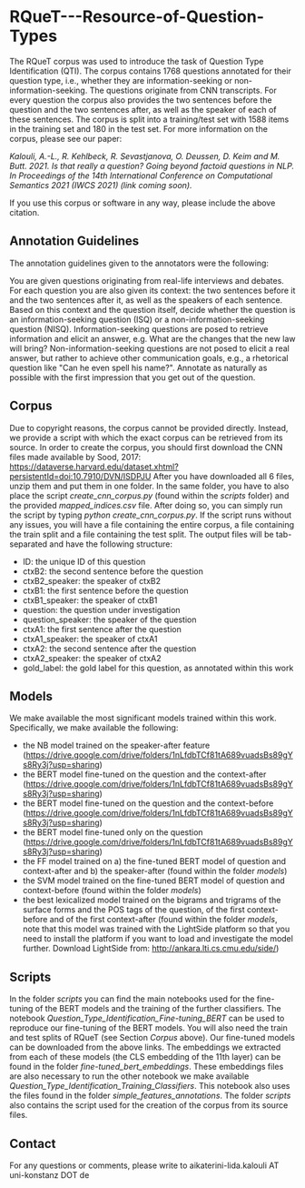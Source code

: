 # RQueT---Resource-of-Question-Types
The RQueT corpus was used to introduce the task of Question Type Identification (QTI). The corpus contains 1768 questions annotated for their question type, i.e., whether they are information-seeking or non-information-seeking. The questions originate from CNN transcripts. For every question the corpus also provides the two sentences before the question and the two sentences after, as well as the speaker of each of these sentences. The corpus is split into a training/test set with 1588 items in the training set and 180 in the test set. For more information on the corpus, please see our paper:

*Kalouli, A.-L., R. Kehlbeck, R. Sevastjanova, O. Deussen, D. Keim and M. Butt. 2021. Is that really a question? Going beyond factoid questions in NLP. In Proceedings of the 14th International Conference on Computational Semantics 2021 (IWCS 2021) (link coming soon).*

If you use this corpus or software in any way, please include the above citation.


## Annotation Guidelines
The annotation guidelines given to the annotators were the following:

You are given questions originating from real-life interviews and debates. For each question you are also given its context: the two sentences before it and the two sentences after it, as well as the speakers of each sentence. Based on this context and the question itself, decide whether the question is an information-seeking question (ISQ) or a non-information-seeking question (NISQ). Information-seeking questions are posed to retrieve information and elicit an answer, e.g. What are the changes that the new law will bring? Non-information-seeking questions are not posed to elicit a real answer, but rather to achieve other communication goals, e.g., a rhetorical question like "Can he even spell his name?". Annotate as naturally as possible with the first impression that you get out of the question.

## Corpus
Due to copyright reasons, the corpus cannot be provided directly. Instead, we provide a script with which the exact corpus can be retrieved from its source.
In order to create the corpus, you should first download the CNN files made available by Sood, 2017: https://dataverse.harvard.edu/dataset.xhtml?persistentId=doi:10.7910/DVN/ISDPJU
After you have downloaded all 6 files, unzip them and put them in one folder. In the same folder, you have to also place the script *create_cnn_corpus.py* (found within the *scripts* folder) and the provided *mapped_indices.csv* file. After doing so, you can simply run the script by typing *python create_cnn_corpus.py*. If the script runs without any issues, you will have a file containing the entire corpus, a file containing the train split and a file containing the test split. The output files will be tab-separated and have the following structure:
- ID: the unique ID of this question
- ctxB2: the second sentence before the question
- ctxB2_speaker: the speaker of ctxB2
- ctxB1: the first sentence before the question
- ctxB1_speaker: the speaker of ctxB1
- question: the question under investigation
- question_speaker: the speaker of the question
- ctxA1: the first sentence after the question
- ctxA1_speaker: the speaker of ctxA1
- ctxA2: the second sentence after the question
- ctxA2_speaker: the speaker of ctxA2
- gold_label: the gold label for this question, as annotated within this work


## Models
We make available the most significant models trained within this work. Specifically, we make available the following:
- the NB model trained on the speaker-after feature (https://drive.google.com/drive/folders/1nLfdbTCf81tA689vuadsBs89gYs8Ry3j?usp=sharing)
- the BERT model fine-tuned on the question and the context-after (https://drive.google.com/drive/folders/1nLfdbTCf81tA689vuadsBs89gYs8Ry3j?usp=sharing)
- the BERT model fine-tuned on the question and the context-before (https://drive.google.com/drive/folders/1nLfdbTCf81tA689vuadsBs89gYs8Ry3j?usp=sharing)
- the BERT model fine-tuned only on the question (https://drive.google.com/drive/folders/1nLfdbTCf81tA689vuadsBs89gYs8Ry3j?usp=sharing)
- the FF model trained on a) the fine-tuned BERT model of question and context-after and b) the speaker-after (found within the folder *models*)
- the SVM model trained on the fine-tuned BERT model of question and context-before (found within the folder *models*)
- the best lexicalized model trained on the bigrams and trigrams of the surface forms and the POS tags of the question, of the first context-before and of the first context-after (found within the folder *models*, note that this model was trained with the LightSide platform so that you need to install the platform if you want to load and investigate the model further. Download LightSide from: http://ankara.lti.cs.cmu.edu/side/)

## Scripts
In the folder *scripts* you can find the main notebooks used for the fine-tuning of the BERT models and the training of the further classifiers. The notebook *Question_Type_Identification_Fine-tuning_BERT* can be used to reproduce our fine-tuning of the BERT models. You will also need the train and test splits of RQueT (see Section *Corpus* above). Our fine-tuned models can be downloaded from the above links. The embeddings we extracted from each of these models (the CLS embedding of the 11th layer) can be found in the folder *fine-tuned_bert_embeddings*. These embeddings files are also necessary to run the other notebook we make available *Question_Type_Identification_Training_Classifiers*. This notebook also uses the files found in the folder *simple_features_annotations*. The folder *scripts* also contains the script used for the creation of the corpus from its source files.  


## Contact
For any questions or comments, please write to aikaterini-lida.kalouli AT uni-konstanz DOT de
 
